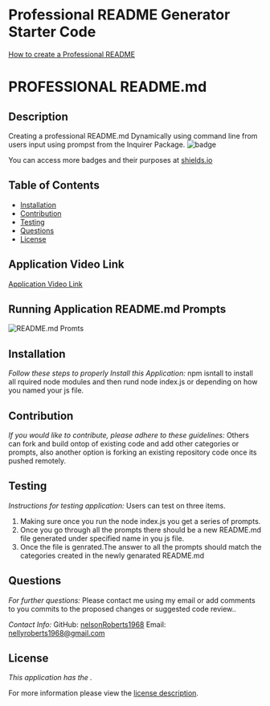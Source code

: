 # Professional README Generator Starter Code

[How to create a Professional README](https://coding-boot-camp.github.io/full-stack/github/professional-readme-guide)

# PROFESSIONAL README.md
## Description
Creating a professional README.md Dynamically using command line from users input using prompst from the Inquirer Package.
![badge](https://img.shields.io/badge/license--brightorange)

You can access more badges and their purposes at [shields.io](https://shields.io)
## Table of Contents
  * [Installation](#installation)
  * [Contribution](#contribution)
  * [Testing](#testing)
  * [Questions](#questions)
  * [License](#license)

## Application Video Link
[Application Video Link](https://www.awesomescreenshot.com/video/7477869)

## Running Application README.md Prompts
![README.md Promts](potential-enigma/Develop/assets/images/prompts.png)
    
    
## Installation
    
  _Follow these steps to properly Install this Application:_
  npm isntall to install all rquired node modules and then rund node  index.js or depending on how you named your js file.
      
## Contribution
  _If you would like to contribute, please adhere to these guidelines:_
  Others can fork and build ontop of existing code and add other categories or prompts, also another option is forking an existing repository code once its pushed remotely.
      
## Testing
  _Instructions for testing application:_
  Users can test on three items.
  1. Making sure once you run the node index.js you get a series of prompts.
  2. Once you go through all the prompts there should be a new README.md file generated under specified name in you js file.
  3. Once the file is genrated.The answer to all the prompts should match the categories created in the newly genarated README.md
      
## Questions
      
  _For further questions:_
  Please contact me using my email or add comments to you commits to the proposed changes or suggested code review..
  
  _Contact Info:_
  GitHub: [nelsonRoberts1968](https://github.com/nelsonRoberts1968)
  Email: [nellyroberts1968@gmail.com](mailto:nellyroberts1968@gmail.com)
    
## License
      
  _This application has the ._
      
  For more information please view the [license description]().




